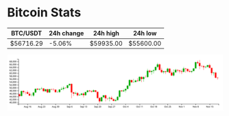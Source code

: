 # Bitcoin Stats

BTC/USDT|24h change|24h high|24h low|
|---|---|---|---|
|$56716.29|-5.06%|$59935.00|$55600.00|

<img src="./chart.svg">

